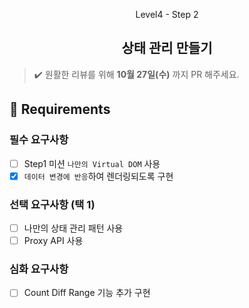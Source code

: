 <p align="middle">Level4 - Step 2</p>
<h2 align="middle">상태 관리 만들기</h2>

> ✔️ 원활한 리뷰를 위해 **10월 27일(수)** 까지 PR 해주세요.

## 📝 Requirements

### 필수 요구사항

- [ ] Step1 미션 `나만의 Virtual DOM` 사용
- [x] `데이터 변경에 반응`하여 렌더링되도록 구현

### 선택 요구사항 (택 1)

- [ ] 나만의 상태 관리 패턴 사용
- [ ] Proxy API 사용

### 심화 요구사항

- [ ] Count Diff Range 기능 추가 구현
